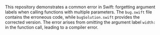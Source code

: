 This repository demonstrates a common error in Swift: forgetting argument labels when calling functions with multiple parameters. The `bug.swift` file contains the erroneous code, while `bugSolution.swift` provides the corrected version.  The error arises from omitting the argument label `width:` in the function call, leading to a compiler error.